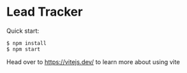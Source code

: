 # Lead Tracker

Quick start:

```
$ npm install
$ npm start
```

Head over to https://vitejs.dev/ to learn more about using vite

